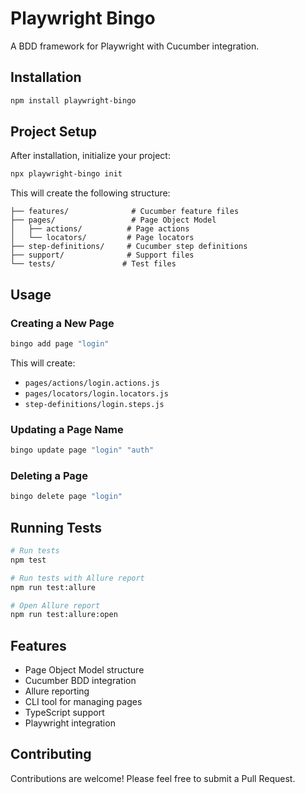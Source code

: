 # Playwright Bingo

A BDD framework for Playwright with Cucumber integration.

## Installation

```bash
npm install playwright-bingo
```

## Project Setup

After installation, initialize your project:

```bash
npx playwright-bingo init
```

This will create the following structure:
```
├── features/              # Cucumber feature files
├── pages/                 # Page Object Model
│   ├── actions/          # Page actions
│   └── locators/         # Page locators
├── step-definitions/     # Cucumber step definitions
├── support/              # Support files
└── tests/               # Test files
```

## Usage

### Creating a New Page

```bash
bingo add page "login"
```

This will create:
- `pages/actions/login.actions.js`
- `pages/locators/login.locators.js`
- `step-definitions/login.steps.js`

### Updating a Page Name

```bash
bingo update page "login" "auth"
```

### Deleting a Page

```bash
bingo delete page "login"
```

## Running Tests

```bash
# Run tests
npm test

# Run tests with Allure report
npm run test:allure

# Open Allure report
npm run test:allure:open
```

## Features

- Page Object Model structure
- Cucumber BDD integration
- Allure reporting
- CLI tool for managing pages
- TypeScript support
- Playwright integration

## Contributing

Contributions are welcome! Please feel free to submit a Pull Request. 